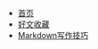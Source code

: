* [首页](homepage/_readme.md)
* [好文收藏](homepage/01-favorite.md)
* [Markdown写作技巧](homepage/02-markdown.md)
